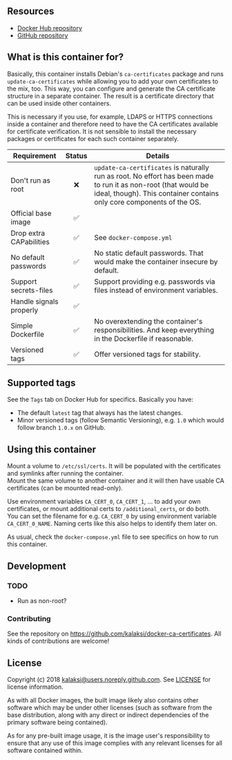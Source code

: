 ## Resources
- [Docker Hub repository](https://hub.docker.com/r/kalaksi/ca-certificates/)
- [GitHub repository](https://github.com/kalaksi/docker-ca-certificates)

## What is this container for?
Basically, this container installs Debian's ```ca-certificates``` package and runs ```update-ca-certificates``` while allowing you to add your own certificates to the mix, too.
This way, you can configure and generate the CA certificate structure in a separate container. The result is a certificate directory that can be used inside other containers.
  
This is necessary if you use, for example, LDAPS or HTTPS connections inside a container and therefore need to have the CA certificates available for certificate verification. It is not sensible to install the necessary packages or certificates for each such container separately.

|Requirement              |Status|Details|
|-------------------------|:----:|-------|
|Don't run as root        |❌    | ```update-ca-certificates``` is naturally run as root. No effort has been made to run it as non-root (that would be ideal, though). This container contains only core components of the OS.|
|Official base image      |✅    | |
|Drop extra CAPabilities  |✅    | See ```docker-compose.yml``` |
|No default passwords     |✅    | No static default passwords. That would make the container insecure by default. |
|Support secrets-files    |✅    | Support providing e.g. passwords via files instead of environment variables. |
|Handle signals properly  |✅    | |
|Simple Dockerfile        |✅    | No overextending the container's responsibilities. And keep everything in the Dockerfile if reasonable. |
|Versioned tags           |✅    | Offer versioned tags for stability.|

## Supported tags
See the ```Tags``` tab on Docker Hub for specifics. Basically you have:
- The default ```latest``` tag that always has the latest changes.
- Minor versioned tags (follow Semantic Versioning), e.g. ```1.0``` which would follow branch ```1.0.x``` on GitHub.

## Using this container

Mount a volume to ```/etc/ssl/certs```. It will be populated with the certificates and symlinks after running the container.  
Mount the same volume to another container and it will then have usable CA certificates (can be mounted read-only).

Use environment variables ```CA_CERT_0```, ```CA_CERT_1```, ... to add your own certificates, or mount additional certs to ```/additional_certs```, or do both.  
You can set the filename for e.g. ```CA_CERT_0``` by using environment variable ```CA_CERT_0_NAME```. Naming certs like this also helps to identify them later on.  
  
As usual, check the ```docker-compose.yml``` file to see specifics on how to run this container.

## Development
### TODO
- Run as non-root?

### Contributing
See the repository on <https://github.com/kalaksi/docker-ca-certificates>.
All kinds of contributions are welcome!

## License
Copyright (c) 2018 kalaksi@users.noreply.github.com. See [LICENSE](https://github.com/kalaksi/docker-ca-certificates/blob/master/LICENSE) for license information.  

As with all Docker images, the built image likely also contains other software which may be under other licenses (such as software from the base distribution, along with any direct or indirect dependencies of the primary software being contained).  
  
As for any pre-built image usage, it is the image user's responsibility to ensure that any use of this image complies with any relevant licenses for all software contained within.
